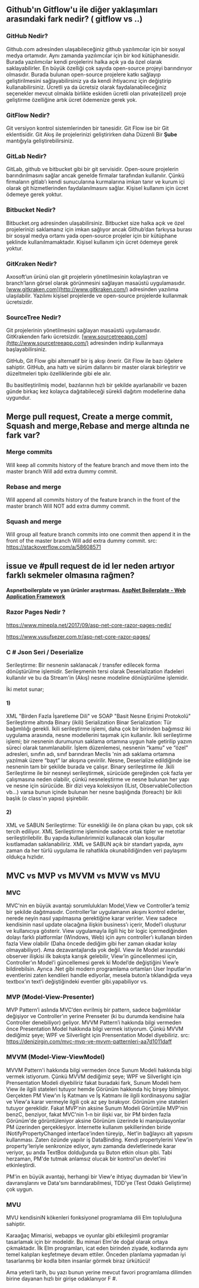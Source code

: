 ## Github'ın Gitflow'u ile diğer yaklaşımları arasındaki fark nedir? ( gitflow vs ..)

### GitHub Nedir?

Github.com adresinden ulaşabileceğiniz github yazılımcılar için bir sosyal medya ortamıdır. Aynı zamanda yazılımcılar için bir kod kütüphanesidir. Burada yazılımcılar kendi projelerini halka açık ya da özel olarak saklayabilirler. En büyük özelliği çok sayıda open-source projeyi barındırıyor olmasıdır. Burada bulunan open-source projelere katkı sağlayıp geliştirilmesini sağlayabilirsiniz ya da kendi ihtiyacınız için değiştirip kullanabilirsiniz. Ücretli ya da ücretsiz olarak faydalanabileceğiniz seçenekler mevcut olmakla birlikte eskiden ücretli olan private(özel) proje geliştirme özelliğine artık ücret ödemenize gerek yok.

### GitFlow Nedir?

Git versiyon kontrol sistemlerinden bir tanesidir. Git Flow ise bir Git eklentisidir. Git Akış ile projelerinizi geliştirirken daha Düzenli Bir **Şube** mantığıyla geliştirebilirsiniz.

### GitLab Nedir?

GitLab, github ve bitbucket gibi bir git servisidir. Open-soure projelerin barındırılmasını sağlar ancak genelde firmalar tarafından kullanılır. Çünkü firmaların gitlab’ı kendi sunucularına kurmalarına imkan tanır ve kurum içi olarak git hizmetlerinden faydalanılmasını sağlar. Kişisel kullanım için ücret ödemeye gerek yoktur.

### Bitbucket Nedir?

Bitbucket.org adresinden ulaşabilirsiniz. Bitbucket size halka açık ve özel projelerinizi saklamanız için imkan sağlıyor ancak Github’dan farkıysa burası bir sosyal medya ortamı yada open-source projeler için bir kütüphane şeklinde kullanılmamaktadır. Kişisel kullanım için ücret ödemeye gerek yoktur.

### GitKraken Nedir?

Axosoft’un ürünü olan git projelerin yönetilmesinin kolaylaştıran ve branch’ların görsel olarak görünmesini sağlayan masaüstü uygulamasıdır. [www.gitkraken.com](http://www.gitkraken.com/) adresinden yazılıma ulaşılabilir. Yazılımı kişisel projelerde ve open-source projelerde kullanmak ücretsizdir.

### SourceTree Nedir?

Git projelerinin yönetilmesini sağlayan masaüstü uygulamasıdır. GitKrakenden farkı ücretsizdir. [www.sourcetreeapp.com](http://www.sourcetreeapp.com/) adresinden indirip kullanmaya başlayabilirsiniz.

GitHub, Git Flow gibi alternatif bir iş akışı önerir. Git Flow ile bazı öğelere sahiptir. GitHub, ana hattı ve sürüm dallarını bir master olarak birleştirir ve düzeltmeleri tıpkı özelliklerinde gibi ele alır.

Bu basitleştirilmiş model, bazılarının hızlı bir şekilde ayarlanabilir ve bazen günde birkaç kez kolayca dağıtabileceği sürekli dağıtım modellerine daha uygundur.

## Merge pull request, Create a merge commit, Squash and merge,Rebase and merge altında ne fark var?

### Merge commits

Will keep all commits history of the feature branch and move them into the master branch Will add extra dummy commit.

### Rebase and merge

Will append all commits history of the feature branch in the front of the master branch Will NOT add extra dummy commit.

### Squash and merge

Will group all feature branch commits into one commit then append it in the front of the master branch Will add extra dummy commit. src: https://stackoverflow.com/a/58608571



## issue ve #pull request de id ler neden artıyor farklı sekmeler olmasına rağmen?

#### Aspnetboilerplate ve yan ürünler araştırması. [AspNet Boilerplate - Web Application Framework](https://aspnetboilerplate.com/)



### Razor Pages Nedir ?

https://www.minepla.net/2017/09/asp-net-core-razor-pages-nedir/

https://www.yusufsezer.com.tr/asp-net-core-razor-pages/



### C # Json Seri / Deserialize

Serileştirme: Bir nesnenin saklanacak / transfer edilecek forma dönüştürülme işlemidir. Serileşmenin tersi olarak Deserialization ifadeleri kullanılır ve bu da Stream'in (Akış) nesne modeline dönüştürülme işlemidir.

 İki  metot sunar;

#### 1)

XML "Birden Fazla İşaretleme Dili" ve SOAP "Basit Nesne Erişimi Protokolü" Serileştirme altında Binary (ikili) Serialization Binar Serialization: Tür bağımlılığı gerekli. İkili serileştirme işlemi, daha çok bir birinden bağımsız iki uygulama arasında, nesne modellerini taşımak için kullanılır. İkili serileştirme işlemi; bir nesnenin durumunun saklama ortamına uygun hale getirilip yazım süreci olarak tanımlanabilir. İşlem düzenlemesi, nesnenin “kamu” ve “özel” adresleri, sınıfın adı, sınıf barındıran Meclis 'nin adı saklama ortamına yazılmak üzere “bayt” lar akışına çevirilir. Nesne, Deserialize edildiğinde ise nesnenin tam bir şekilde burada ve çalışır. Binary serileştirme ile .İkili Serileştirme ile bir nesneyi serileştirmek, sürücüde gereğinden çok fazla yer çalışmasına neden olabilir, çünkü nesneleştirme ve nesne bulunan her yapı ve nesne için sürücüde. Bir dizi veya koleksiyon (IList, ObservableCollection vb…) varsa bunun içinde bulunan her nesne başlığında (foreach) bir ikili başlık (o class'ın yapısı) şişirebilir.

#### 2)

XML ve SABUN Serileştirme: Tür esnekliği ile ön plana çıkan bu yapı, çok sık tercih ediliyor. XML Serileştirme işleminde sadece ortak tipler ve metotlar serileştirilebilir. Bu yapıda kullanılırimnizi kullanacak olan koşullar kısıtlamadan saklanabiliriz. XML ve SABUN açık bir standart yapıda, aynı zaman da her türlü uygulama ile rahatlıkla okunabildiğinden veri paylaşımı oldukça hızlıdır.

## MVC vs MVP vs MVVM vs MVW vs MVU 

### MVC

MVC'nin en büyük avantajı sorumlulukları Model,View ve Controller’a temiz bir şekilde dağıtmasıdır. Controller’lar uygulamanın akışını kontrol ederler, nerede neyin nasıl yapılmasına gerektiğine karar verirler. View sadece kendisinin nasıl update olacağına ilişkin business’ı içerir, Model’i oluşturur ve kullanıcıya gösterir. View uygulamayla ilgili hiç bir logic içermediğinden dolayı farklı platformlar (Windows, Web) için aynı controller’ı kullanan birden fazla View olabilir (Daha öncede dediğim gibi her zaman okadar kolay olmayabiliyor). Ama dezavantajlarıda yok değil. View ile Model arasındaki observer ilişkisi ilk bakışta karışık gelebilir, View’in güncellenmesi için, Controller’ın Model’i güncellemesi gerek ki Model’de değiştiğini View’e bildirebilsin. Ayrıca .Net gibi modern programlama ortamları User Inputlar’ın eventlerini zaten kendileri handle ediyorlar, mesela buton’a tıklandığıda veya textbox’ın text’i değiştiğindeki eventler gibi.yapabiliyor vs.

### MVP (Model-View-Presenter)

MVP Pattern’i aslında MVC’den evrilmiş bir pattern, sadece bağımlılıklar değişiyor ve Controller’ın yerine Prenseter (ki bu durumda kendisine hala Controller denebiliyor) geliyor. MVVM Pattern’i hakkında bilgi vermeden önce Presentation Model hakkında bilgi vermek istiyorum. Çünkü MVVM dediğimiz şeye; WPF ve Silverlight için Prensentation Model diyebiliriz. src: https://denizirgin.com/mvc-mvp-ve-mvvm-patternleri-aa7d1011daff

### MVVM (Model-View-ViewModel)

MVVM Pattern'i hakkında bilgi vermeden önce Sunum Modeli hakkında bilgi vermek istiyorum. Çünkü MVVM dediğimiz şeye; WPF ve Silverlight için Prensentation Modeli diyebiliriz fakat buradaki fark, Sunum Modeli hem View ile ilgili stateleri tutuyor hemde Görünüm hakkında hiç birşey bilmiyor. Gerçekten PM View'ın İş Katmanı ve İş Katmanı ile ilgili kordinasyonu sağlar ve View'a karar vermeyle ilgili çok az şey bırakıyor. Görünüm yine stateleri tutuyor gereklidir. Fakat MVP'nin aksine Sunum Modeli Görüntüle MVP'nin benzC, benziyor, fakat MVC'nin 1-n bir ilişki var, bir PM birden fazla Görünüm'de görüntüleniyor aksine Görünüm üzerinde ki manipulasyonlar PM üzerinden gerçekleşiyor. İnternette kullanım şekillerinden biride INotifyPropertyChanged interface'inden türeyip,. Net'in bağlayıcı alt yapısını kullanması. Zaten özünde yapılır iş DataBinding. Kendi propertylerini View'in property'leriyle senkronize ediyor, aynı zamanda devletlerinede karar veriyor, şu anda TextBox dolduğunda şu Buton etkin olsun gibi. Tabi herzaman, PM'de tutmak anlamsız olucak bir kontrol'un devlet'ini etkinleştirdi.

PM'in en büyük avantajı, herhangi bir View'e ihtiyaç duymadan bir View'in davranışlarını ve Data'sını barındarabilmesi, TDD'ye (Test Odaklı Geliştirme) çok uygun.

### MVU

MVU kendisiniN kökenleri fonksiyonel programlama dili Elm topluluğuna sahiptir.

Karaağaç Mimarisi, webapps ve oyunlar gibi etkileşimli programlar tasarlamak için bir modeldir. Bu mimari Elm'de doğal olarak ortaya çıkmaktadır. İlk Elm programları, icat eden birinden ziyade, kodlarında aynı temel kalıpları keşfetmeye devam ettiler. Önceden planlama yapmadan iyi tasarlanmış bir kodla biten insanlar görmek biraz ürkütücü!

Ama yeterli tarih, bu yazı bunun yerine mevcut favori programlama dilimden birine dayanan hızlı bir girişe odaklanıyor F #. 